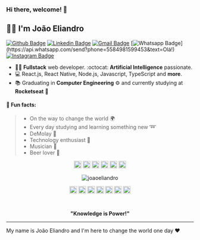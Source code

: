 ### Hi there, welcome! 👋

## :man_technologist: I'm João Eliandro

[![Github Badge](https://img.shields.io/badge/-Github-000?style=flat-square&logo=Github&logoColor=white&link=https://github.com/joaoeliandro)](https://github.com/joaoeliandro)
[![Linkedin Badge](https://img.shields.io/badge/-LinkedIn-blue?style=flat-square&logo=Linkedin&logoColor=white&link=https://www.linkedin.com/in/jo%C3%A3o-eliandro/)](https://www.linkedin.com/in/jo%C3%A3o-eliandro/)
[![Gmail Badge](https://img.shields.io/badge/-Gmail-c14438?style=flat-square&logo=Gmail&logoColor=white&link=mailto:eliandrogermano@gmail.com)](mailto:eliandrogermano@gmail.com)
[![Whatsapp Badge](https://img.shields.io/badge/-Whatsapp-4CA143?style=flat-square&labelColor=4CA143&logo=whatsapp&logoColor=white&link=https://api.whatsapp.com/send?phone=5584981599453&text=Olá!)](https://api.whatsapp.com/send?phone=5584981599453&text=Olá!)
[![Instagram Badge](https://img.shields.io/badge/-Instagram-BF008C?style=flat-square&logo=Instagram&logoColor=white&link=https://www.instagram.com/eliandrogermano)](https://www.instagram.com/eliandrogermano) 

- :man_technologist: **Fullstack** web developer. :octocat: **Artificial Intelligence** passionate.
- :computer: React.js, React Native, Node.js, Javascript, TypeScript and **more**.
- :books: Graduating in **Computer Engineering** ⚙ and currently studying at **Rocketseat** :purple_heart:


#### :scroll: Fun facts: 
>  * On the way to change the world :earth_africa: 
>  * Every day studying and learning something new :loop:
>  * DeMolay :crown:
>  * Technology enthusiast :high_brightness: 
>  * Musician :saxophone:
>  * Beer lover 🍺


<p align="center"><img src="https://konpa.github.io/devicon/devicon.git/icons/react/react-original-wordmark.svg" alt="react" width="20" height="20"/> <img src="https://konpa.github.io/devicon/devicon.git/icons/css3/css3-original-wordmark.svg" alt="css3" width="20" height="20"/> <img src="https://konpa.github.io/devicon/devicon.git/icons/html5/html5-original-wordmark.svg" alt="html5" width="20" height="20"/> <img src="https://konpa.github.io/devicon/devicon.git/icons/javascript/javascript-original.svg" alt="javascript" width="20" height="20"/> <img src="https://konpa.github.io/devicon/devicon.git/icons/postgresql/postgresql-original-wordmark.svg" alt="postgresql" width="20" height="20"/> <img src="https://konpa.github.io/devicon/devicon.git/icons/nodejs/nodejs-original-wordmark.svg" alt="nodejs" width="20" height="20"/></p><p align="center"> <img src="https://github-readme-stats.vercel.app/api?username=joaoeliandro&show_icons=true" alt="joaoeliandro" />
</p>

<p align="center">
<a href="https://codepen.io/joaoeliandro" target="blank"><img align="center" src="https://cdn.jsdelivr.net/npm/simple-icons@3.0.1/icons/codepen.svg" alt="joaoeliandro" height="20" width="20" /></a>
<a href="https://twitter.com/elindo_js" target="blank"><img align="center" src="https://cdn.jsdelivr.net/npm/simple-icons@3.0.1/icons/twitter.svg" alt="joaoeliandro" height="20" width="20" /></a>
<a href="https://linkedin.com/in/jo%C3%A3o-eliandro/" target="blank"><img align="center" src="https://cdn.jsdelivr.net/npm/simple-icons@3.0.1/icons/linkedin.svg" alt="joaoeliandro" height="20" width="20" /></a>
<a href="https://pt.stackoverflow.com/users/198410/jo%c3%a3o-eliandro-germano" target="blank"><img align="center" src="https://cdn.jsdelivr.net/npm/simple-icons@3.0.1/icons/stackoverflow.svg" alt="joaoeliandro" height="20" width="20" /></a>
<a href="https://codesandbox.io/u/joaoeliandro" target="blank"><img align="center" src="https://cdn.jsdelivr.net/npm/simple-icons@3.0.1/icons/codesandbox.svg" alt="joaoeliandro" height="20" width="20" /></a>
<a href="https://fb.com/eliandrogermano" target="blank"><img align="center" src="https://cdn.jsdelivr.net/npm/simple-icons@3.0.1/icons/facebook.svg" alt="joaoeliandro" height="20" width="20" /></a>
<a href="https://instagram.com/eliandrogermano" target="blank"><img align="center" src="https://cdn.jsdelivr.net/npm/simple-icons@3.0.1/icons/instagram.svg" alt="joaoeliandro" height="20" width="20" /></a>
</p>
</br>
<p align="center"><strong>"Knowledge is Power!"</strong></p>  

  ---
  
  My name is João Eliandro and I'm here to change the world one day :heart:
